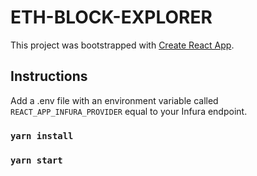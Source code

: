 # ETH-BLOCK-EXPLORER

This project was bootstrapped with [Create React App](https://github.com/facebook/create-react-app).

## Instructions

Add a .env file with an environment variable called `REACT_APP_INFURA_PROVIDER` equal to your Infura endpoint.

### `yarn install`

### `yarn start`

